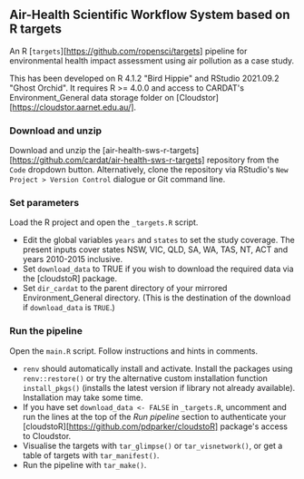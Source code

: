 ## Air-Health Scientific Workflow System based on R targets

An R [`targets`][https://github.com/ropensci/targets] pipeline for environmental health impact assessment using air pollution as a case study.

This has been developed on R 4.1.2 "Bird Hippie" and RStudio 2021.09.2 "Ghost Orchid". It requires R >= 4.0.0 and access to CARDAT's Environment_General data storage folder on [Cloudstor][https://cloudstor.aarnet.edu.au/].

### Download and unzip 

Download and unzip the [air-health-sws-r-targets][https://github.com/cardat/air-health-sws-r-targets] repository from the `Code` dropdown button. Alternatively, clone the repository via RStudio's `New Project > Version Control` dialogue or Git command line.

### Set parameters

Load the R project and open the `_targets.R` script.

- Edit the global variables `years` and `states` to set the study coverage. The present inputs cover states NSW, VIC, QLD, SA, WA, TAS, NT, ACT and years 2010-2015 inclusive.
- Set `download_data` to TRUE if you wish to download the required data via the [cloudstoR] package.
- Set `dir_cardat` to the parent directory of your mirrored Environment_General directory. (This is the destination of the download if `download_data` is `TRUE`.)

### Run the pipeline

Open the `main.R` script. Follow instructions and hints in comments.

- `renv` should automatically install and activate. Install the packages using `renv::restore()` or try the alternative custom installation function `install_pkgs()` (installs the latest version if library not already available). Installation may take some time.
- If you have set `download_data <- FALSE` in `_targets.R`, uncomment and run the lines at the top of the *Run pipeline* section to authenticate your [cloudstoR][https://github.com/pdparker/cloudstoR] package's access to Cloudstor.
- Visualise the targets with `tar_glimpse()` or `tar_visnetwork()`, or get a table of targets with `tar_manifest()`.
- Run the pipeline with `tar_make()`.
